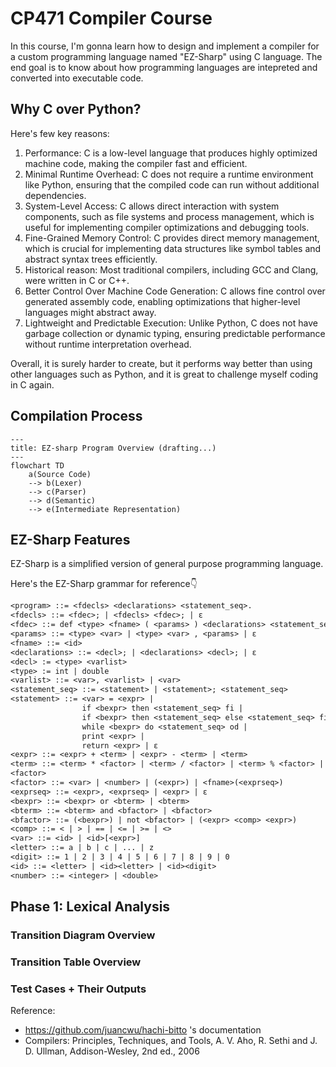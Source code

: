 # CP471 Compiler Course

In this course, I'm gonna learn how to design and implement a compiler for a custom programming language named "EZ-Sharp" using C language. The end goal is to know about how programming languages are intepreted and converted into executable code.

## Why C over Python?

Here's few key reasons:

1. Performance: C is a low-level language that produces highly optimized machine code, making the compiler fast and efficient.
2. Minimal Runtime Overhead: C does not require a runtime environment like Python, ensuring that the compiled code can run without additional dependencies.
3. System-Level Access: C allows direct interaction with system components, such as file systems and process management, which is useful for implementing compiler optimizations and debugging tools.
4. Fine-Grained Memory Control: C provides direct memory management, which is crucial for implementing data structures like symbol tables and abstract syntax trees efficiently.
5. Historical reason: Most traditional compilers, including GCC and Clang, were written in C or C++.
6. Better Control Over Machine Code Generation: C allows fine control over generated assembly code, enabling optimizations that higher-level languages might abstract away.
7. Lightweight and Predictable Execution: Unlike Python, C does not have garbage collection or dynamic typing, ensuring predictable performance without runtime interpretation overhead.

Overall, it is surely harder to create, but it performs way better than using other languages such as Python, and it is great to challenge myself coding in C again.

## Compilation Process
```mermaid
---
title: EZ-sharp Program Overview (drafting...)
---
flowchart TD
	a(Source Code)
	--> b(Lexer)
	--> c(Parser)
	--> d(Semantic)
	--> e(Intermediate Representation)
```

## EZ-Sharp Features

EZ-Sharp is a simplified version of general purpose programming language.

Here's the EZ-Sharp grammar for reference👇

```txt
<program> ::= <fdecls> <declarations> <statement_seq>.
<fdecls> ::= <fdec>; | <fdecls> <fdec>; | ε
<fdec> ::= def <type> <fname> ( <params> ) <declarations> <statement_seq> fed
<params> ::= <type> <var> | <type> <var> , <params> | ε
<fname> ::= <id>
<declarations> ::= <decl>; | <declarations> <decl>; | ε
<decl> := <type> <varlist>
<type> := int | double
<varlist> ::= <var>, <varlist> | <var>
<statement_seq> ::= <statement> | <statement>; <statement_seq>
<statement> ::= <var> = <expr> |
				if <bexpr> then <statement_seq> fi |
				if <bexpr> then <statement_seq> else <statement_seq> fi |
				while <bexpr> do <statement_seq> od |
				print <expr> |
				return <expr> | ε
<expr> ::= <expr> + <term> | <expr> - <term> | <term>
<term> ::= <term> * <factor> | <term> / <factor> | <term> % <factor> |
<factor>
<factor> ::= <var> | <number> | (<expr>) | <fname>(<exprseq>)
<exprseq> ::= <expr>, <exprseq> | <expr> | ε
<bexpr> ::= <bexpr> or <bterm> | <bterm>
<bterm> ::= <bterm> and <bfactor> | <bfactor>
<bfactor> ::= (<bexpr>) | not <bfactor> | (<expr> <comp> <expr>)
<comp> ::= < | > | == | <= | >= | <>
<var> ::= <id> | <id>[<expr>]
<letter> ::= a | b | c | ... | z
<digit> ::= 1 | 2 | 3 | 4 | 5 | 6 | 7 | 8 | 9 | 0
<id> ::= <letter> | <id><letter> | <id><digit>
<number> ::= <integer> | <double>
```

## Phase 1: Lexical Analysis

### Transition Diagram Overview

### Transition Table Overview

### Test Cases + Their Outputs



Reference: 
- https://github.com/juancwu/hachi-bitto 's documentation
- Compilers: Principles, Techniques, and Tools, A. V. Aho, R. Sethi and J. D. Ullman, Addison-Wesley, 2nd ed., 2006
